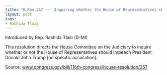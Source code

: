 ```yaml
---
title: "H.Res.257 --- Inquiring whether the House of Representatives should impeach Donald John Trump, President of the United States of America"
layout: post
tags:
- Rashida Tlaib
---
```


Introduced by Rep. Rashida Tlaib (D-MI)

This resolution directs the House Committee on the Judiciary to inquire whether or not the House of Representatives should impeach President Donald John Trump \[no specific accusation\].

Source: www.congress.gov/bill/116th-congress/house-resolution/257
